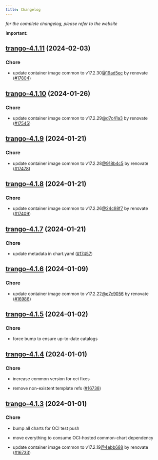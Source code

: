 ```yaml
---
title: Changelog
---
```



*for the complete changelog, please refer to the website*

**Important:**




## [trango-4.1.11](https://github.com/truecharts/charts/compare/trango-4.1.10...trango-4.1.11) (2024-02-03)

### Chore



- update container image common to v17.2.30[@19ad5ec](https://github.com/19ad5ec) by renovate ([#17804](https://github.com/truecharts/charts/issues/17804))


## [trango-4.1.10](https://github.com/truecharts/charts/compare/trango-4.1.9...trango-4.1.10) (2024-01-26)

### Chore



- update container image common to v17.2.29[@d7c41a3](https://github.com/d7c41a3) by renovate ([#17545](https://github.com/truecharts/charts/issues/17545))


## [trango-4.1.9](https://github.com/truecharts/charts/compare/trango-4.1.8...trango-4.1.9) (2024-01-21)

### Chore



- update container image common to v17.2.28[@918b4c5](https://github.com/918b4c5) by renovate ([#17478](https://github.com/truecharts/charts/issues/17478))


## [trango-4.1.8](https://github.com/truecharts/charts/compare/trango-4.1.7...trango-4.1.8) (2024-01-21)

### Chore



- update container image common to v17.2.26[@24c98f7](https://github.com/24c98f7) by renovate ([#17409](https://github.com/truecharts/charts/issues/17409))


## [trango-4.1.7](https://github.com/truecharts/charts/compare/trango-4.1.6...trango-4.1.7) (2024-01-21)

### Chore



- update metadata in chart.yaml ([#17457](https://github.com/truecharts/charts/issues/17457))




## [trango-4.1.6](https://github.com/truecharts/charts/compare/trango-4.1.5...trango-4.1.6) (2024-01-09)

### Chore



- update container image common to v17.2.22[@e7c9056](https://github.com/e7c9056) by renovate ([#16986](https://github.com/truecharts/charts/issues/16986))


## [trango-4.1.5](https://github.com/truecharts/charts/compare/trango-4.1.4...trango-4.1.5) (2024-01-02)

### Chore



- force bump to ensure up-to-date catalogs


## [trango-4.1.4](https://github.com/truecharts/charts/compare/trango-4.1.3...trango-4.1.4) (2024-01-01)

### Chore



- increase common version for oci fixes

- remove non-existent template refs ([#16738](https://github.com/truecharts/charts/issues/16738))


## [trango-4.1.3](https://github.com/truecharts/charts/compare/trango-4.1.0...trango-4.1.3) (2024-01-01)

### Chore



- bump all charts for OCI test push

- move everything to consume OCI-hosted common-chart dependency

- update container image common to v17.2.19[@4ebb688](https://github.com/4ebb688) by renovate ([#16733](https://github.com/truecharts/charts/issues/16733))
